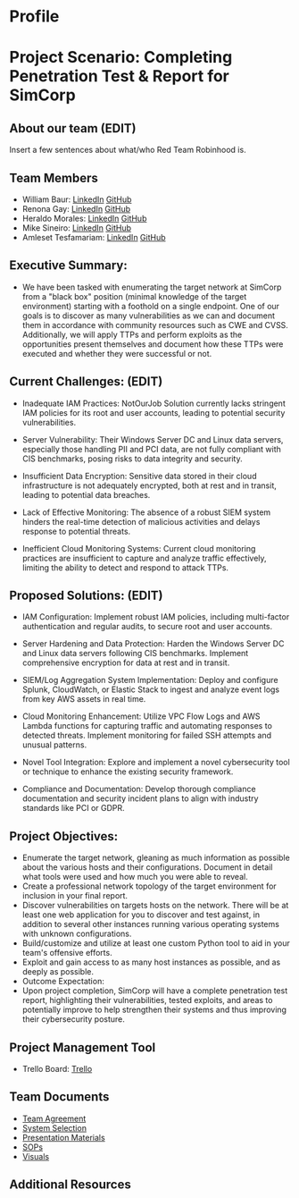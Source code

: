 # Profile

# Project Scenario: Completing Penetration Test & Report for SimCorp

## About our team (EDIT)

Insert a few sentences about what/who Red Team Robinhood is.

## Team Members 

- William Baur: [LinkedIn](https://www.linkedin.com/in/williamrbaur/) [GitHub](https://github.com/Wrbaur)
- Renona Gay: [LinkedIn](https://www.linkedin.com/in/renona-g-57935912a/) [GitHub](https://github.com/Foodisthebest)
- Heraldo Morales: [LinkedIn](https://www.linkedin.com/in/heraldo-morales/) [GitHub](https://github.com/HeraldoM332)
- Mike Sineiro: [LinkedIn](https://www.linkedin.com/in/michael-sineiro-4784b517b/) [GitHub](https://github.com/KrustyKode)
- Amleset Tesfamariam: [LinkedIn](https://www.linkedin.com/in/amleset-t/) [GitHub](https://github.com/AmlesetT)

## Executive Summary:

* We have been tasked with enumerating the target network at SimCorp from a "black box" position (minimal knowledge of the target environment) starting with a foothold on a single endpoint. One of our goals is to discover as many vulnerabilities as we can and document them in accordance with community resources such as CWE and CVSS. Additionally, we will apply TTPs and perform exploits as the opportunities present themselves and document how these TTPs were executed and whether they were successful or not.

## Current Challenges: (EDIT)

* Inadequate IAM Practices: NotOurJob Solution currently lacks stringent IAM policies for its root and user accounts, leading to potential security vulnerabilities.

* Server Vulnerability: Their Windows Server DC and Linux data servers, especially those handling PII and PCI data, are not fully compliant with CIS benchmarks, posing risks to data integrity and security.

* Insufficient Data Encryption: Sensitive data stored in their cloud infrastructure is not adequately encrypted, both at rest and in transit, leading to potential data breaches.

* Lack of Effective Monitoring: The absence of a robust SIEM system hinders the real-time detection of malicious activities and delays response to potential threats.

* Inefficient Cloud Monitoring Systems: Current cloud monitoring practices are insufficient to capture and analyze traffic effectively, limiting the ability to detect and respond to attack TTPs.

## Proposed Solutions: (EDIT)

* IAM Configuration: Implement robust IAM policies, including multi-factor authentication and regular audits, to secure root and user accounts.

* Server Hardening and Data Protection: Harden the Windows Server DC and Linux data servers following CIS benchmarks. Implement comprehensive encryption for data at rest and in transit.

* SIEM/Log Aggregation System Implementation: Deploy and configure Splunk, CloudWatch, or Elastic Stack to ingest and analyze event logs from key AWS assets in real time.

* Cloud Monitoring Enhancement: Utilize VPC Flow Logs and AWS Lambda functions for capturing traffic and automating responses to detected threats. Implement monitoring for failed SSH attempts and unusual patterns.

* Novel Tool Integration: Explore and implement a novel cybersecurity tool or technique to enhance the existing security framework.

* Compliance and Documentation: Develop thorough compliance documentation and security incident plans to align with industry standards like PCI or GDPR.

## Project Objectives:

* Enumerate the target network, gleaning as much information as possible about the various hosts and their configurations. Document in detail what tools were used and how much you were able to reveal.
* Create a professional network topology of the target environment for inclusion in your final report.
* Discover vulnerabilities on targets hosts on the network. There will be at least one web application for you to discover and test against, in addition to several other instances running various operating systems with unknown configurations.
* Build/customize and utilize at least one custom Python tool to aid in your team's offensive efforts.
* Exploit and gain access to as many host instances as possible, and as deeply as possible.
* Outcome Expectation:
* Upon project completion, SimCorp will have a complete penetration test report, highlighting their vulnerabilities, tested exploits, and areas to potentially improve to help strengthen their systems and thus improving their cybersecurity posture.


## Project Management Tool 

* Trello Board: [Trello](https://trello.com/b/ah44Trby/red-team-robinhood)


## Team Documents 

- [Team Agreement]()
- [System Selection]()
- [Presentation Materials]()
- [SOPs]()
- [Visuals]()


## Additional Resources 
